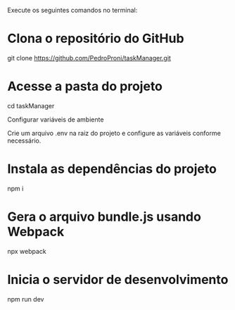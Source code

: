 
Execute os seguintes comandos no terminal:

# Clona o repositório do GitHub
git clone https://github.com/PedroProni/taskManager.git

# Acesse a pasta do projeto
cd taskManager


Configurar variáveis de ambiente

Crie um arquivo .env na raiz do projeto e configure as variáveis conforme necessário.



# Instala as dependências do projeto
npm i



# Gera o arquivo bundle.js usando Webpack
npx webpack



# Inicia o servidor de desenvolvimento
npm run dev
